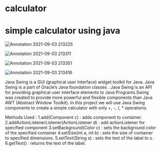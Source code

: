 # calculator
# simple calculator using java





![Annotation 2021-09-03 213225](https://user-images.githubusercontent.com/63072170/132062891-19e8afbf-283a-416b-b0b3-6ad7af85538e.png) 

![Annotation 2021-09-03 213311](https://user-images.githubusercontent.com/63072170/132062896-84eb8c1d-808d-42ac-b42f-d726a9da3259.png)

![Annotation 2021-09-03 213351](https://user-images.githubusercontent.com/63072170/132062897-d4df236a-96a1-4fdb-ac5e-06914ae067e0.png)

![Annotation 2021-09-03 213416](https://user-images.githubusercontent.com/63072170/132062902-b09a12da-abd0-4417-b907-ac3dac48eb6a.png)



Java Swing is a GUI (graphical user Interface) widget toolkit for Java. Java Swing is a part of Oracle’s Java foundation classes . Java Swing is an API for providing graphical user interface elements to Java Programs.Swing was created to provide more powerful and flexible components than Java AWT (Abstract Window Toolkit).
In this project we will use Java Swing components to create a simple calculator with only +, -, /, * operations.


Methods Used : 
1.add(Component c) : adds component to container.
2.addActionListenerListener(ActionListener d) : add actionListener for specified component
3.setBackground(Color c) : sets the background color of the specified container
4.setSize(int a, int b) : sets the size of container to specified dimensions.
5.setText(String s) : sets the text of the label to s.
6.getText() : returns the text of the label.
